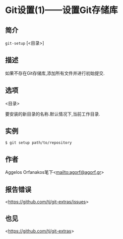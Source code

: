 
# Git设置(1)——设置Git存储库

## 简介

`git-setup` [&lt;目录&gt;]

## 描述

如果不存在Git存储库,添加所有文件并进行初始提交.

## 选项

  \<目录>

要安装的新目录的名称.默认情况下,当前工作目录.

## 实例

```
$ git setup path/to/repository
```

## 作者

Aggelos Orfanakos笔下\<<mailto:agorf@agorf.gr>>

## 报告错误

\<<https://github.com/tj/git-extras/issues>>

## 也见

\<<https://github.com/tj/git-extras>>
